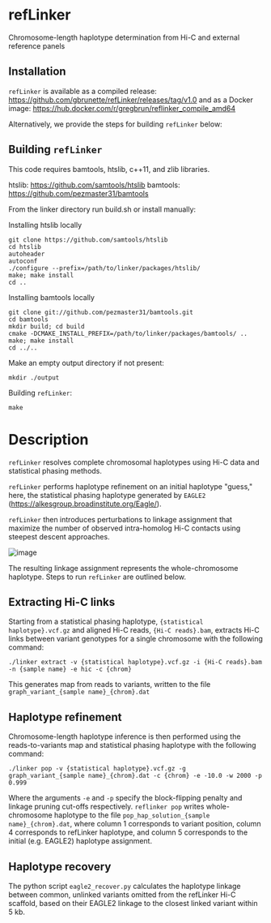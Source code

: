 # refLinker
Chromosome-length haplotype determination from Hi-C and external reference panels

## Installation

`refLinker` is available as a compiled release: https://github.com/gbrunette/refLinker/releases/tag/v1.0 and as a Docker image: https://hub.docker.com/r/gregbrun/reflinker_compile_amd64

Alternatively, we provide the steps for building `refLinker` below:

## Building `refLinker`

This code requires bamtools, htslib, c++11, and zlib libraries.

htslib: https://github.com/samtools/htslib
bamtools: https://github.com/pezmaster31/bamtools


From the linker directory run build.sh or install manually:

Installing htslib locally

```
git clone https://github.com/samtools/htslib
cd htslib
autoheader
autoconf
./configure --prefix=/path/to/linker/packages/htslib/
make; make install
cd ..
```

Installing bamtools locally

```
git clone git://github.com/pezmaster31/bamtools.git
cd bamtools
mkdir build; cd build
cmake -DCMAKE_INSTALL_PREFIX=/path/to/linker/packages/bamtools/ ..
make; make install
cd ../..
```

Make an empty output directory if not present:

```
mkdir ./output
```

Building `refLinker`:

```
make
```

# Description

`refLinker` resolves complete chromosomal haplotypes using Hi-C data and statistical phasing methods. 

`refLinker` performs haplotype refinement on an initial haplotype "guess," here, the statistical phasing haplotype generated by `EAGLE2` (https://alkesgroup.broadinstitute.org/Eagle/). 

`refLinker` then introduces perturbations to linkage assignment that maximize the number of observed intra-homolog Hi-C contacts using steepest descent approaches. 

![image](https://github.com/user-attachments/assets/87fb40a0-7f0d-407a-a767-5e7d2035dfe6)



The resulting linkage assignment represents the whole-chromosome haplotype. Steps to run `refLinker` are outlined below.

## Extracting Hi-C links

Starting from a statistical phasing haplotype, `{statistical haplotype}.vcf.gz` and aligned Hi-C reads, `{Hi-C reads}.bam`, extracts Hi-C links between variant genotypes for a single chromosome with the following command:

`./linker extract -v {statistical haplotype}.vcf.gz -i {Hi-C reads}.bam -n {sample name} -e hic -c {chrom}`

This generates map from reads to variants, written to the file `graph_variant_{sample name}_{chrom}.dat`

## Haplotype refinement

Chromosome-length haplotype inference is then performed using the reads-to-variants map and statistical phasing haplotype with the following command:

`./linker pop -v {statistical haplotype}.vcf.gz -g graph_variant_{sample name}_{chrom}.dat -c {chrom} -e -10.0 -w 2000 -p 0.999`

Where the arguments `-e` and `-p` specify the block-flipping penalty and linkage pruning cut-offs respectively. `reflinker pop` writes whole-chromosome haplotype to the file `pop_hap_solution_{sample name}_{chrom}.dat`, where column 1 corresponds to variant position, column 4 corresponds to refLinker haplotype, and column 5 corresponds to the initial (e.g. EAGLE2) haplotype assignment.  

## Haplotype recovery

The python script `eagle2_recover.py` calculates the haplotype linkage between common, unlinked variants omitted from the refLinker Hi-C scaffold, based on their EAGLE2 linkage to the closest linked variant within 5 kb.
